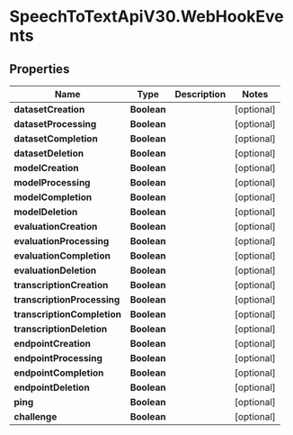 # SpeechToTextApiV30.WebHookEvents

## Properties
Name | Type | Description | Notes
------------ | ------------- | ------------- | -------------
**datasetCreation** | **Boolean** |  | [optional] 
**datasetProcessing** | **Boolean** |  | [optional] 
**datasetCompletion** | **Boolean** |  | [optional] 
**datasetDeletion** | **Boolean** |  | [optional] 
**modelCreation** | **Boolean** |  | [optional] 
**modelProcessing** | **Boolean** |  | [optional] 
**modelCompletion** | **Boolean** |  | [optional] 
**modelDeletion** | **Boolean** |  | [optional] 
**evaluationCreation** | **Boolean** |  | [optional] 
**evaluationProcessing** | **Boolean** |  | [optional] 
**evaluationCompletion** | **Boolean** |  | [optional] 
**evaluationDeletion** | **Boolean** |  | [optional] 
**transcriptionCreation** | **Boolean** |  | [optional] 
**transcriptionProcessing** | **Boolean** |  | [optional] 
**transcriptionCompletion** | **Boolean** |  | [optional] 
**transcriptionDeletion** | **Boolean** |  | [optional] 
**endpointCreation** | **Boolean** |  | [optional] 
**endpointProcessing** | **Boolean** |  | [optional] 
**endpointCompletion** | **Boolean** |  | [optional] 
**endpointDeletion** | **Boolean** |  | [optional] 
**ping** | **Boolean** |  | [optional] 
**challenge** | **Boolean** |  | [optional] 


